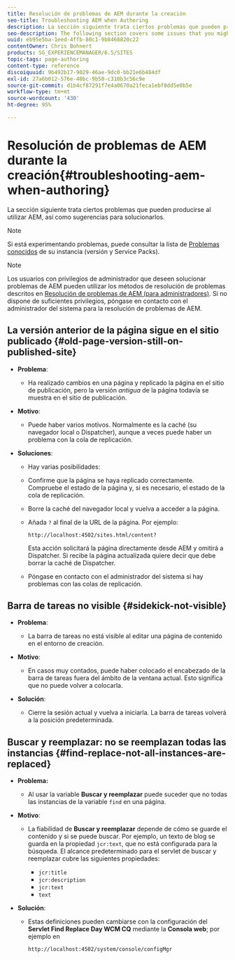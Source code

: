 ```yaml
---
title: Resolución de problemas de AEM durante la creación
seo-title: Troubleshooting AEM when Authoring
description: La sección siguiente trata ciertos problemas que pueden producirse al utilizar AEM, así como sugerencias para solucionarlos.
seo-description: The following section covers some issues that you might encounter when using AEM, together with suggestions on how to troubleshoot them.
uuid: eb95e5ba-1eed-4ffb-80c1-9b8468820c22
contentOwner: Chris Bohnert
products: SG_EXPERIENCEMANAGER/6.5/SITES
topic-tags: page-authoring
content-type: reference
discoiquuid: 9b492b17-9029-46ae-9dc0-bb21e6b484df
exl-id: 27a6b012-576e-40bc-9b50-c310b3c56c9e
source-git-commit: d1b4cf87291f7e4a0670a21feca1ebf8dd5e0b5e
workflow-type: tm+mt
source-wordcount: '430'
ht-degree: 95%

---
```


# Resolución de problemas de AEM durante la creación{#troubleshooting-aem-when-authoring}

La sección siguiente trata ciertos problemas que pueden producirse al utilizar AEM, así como sugerencias para solucionarlos.

>[!NOTE]
>
>Si está experimentando problemas, puede consultar la lista de [Problemas conocidos](/help/release-notes/release-notes.md) de su instancia (versión y Service Packs).

>[!NOTE]
>
>Los usuarios con privilegios de administrador que deseen solucionar problemas de AEM pueden utilizar los métodos de resolución de problemas descritos en [Resolución de problemas de AEM (para administradores)](/help/sites-administering/troubleshoot.md). Si no dispone de suficientes privilegios, póngase en contacto con el administrador del sistema para la resolución de problemas de AEM.

## La versión anterior de la página sigue en el sitio publicado {#old-page-version-still-on-published-site}

* **Problema**:

   * Ha realizado cambios en una página y replicado la página en el sitio de publicación, pero la versión *antigua* de la página todavía se muestra en el sitio de publicación.

* **Motivo**:

   * Puede haber varios motivos. Normalmente es la caché (su navegador local o Dispatcher), aunque a veces puede haber un problema con la cola de replicación.

* **Soluciones**:

   * Hay varias posibilidades:
   * Confirme que la página se haya replicado correctamente. Compruebe el estado de la página y, si es necesario, el estado de la cola de replicación.
   * Borre la caché del navegador local y vuelva a acceder a la página.
   * Añada `?` al final de la URL de la página. Por ejemplo:

      `http://localhost:4502/sites.html/content?`

      Esta acción solicitará la página directamente desde AEM y omitirá a Dispatcher. Si recibe la página actualizada quiere decir que debe borrar la caché de Dispatcher.

   * Póngase en contacto con el administrador del sistema si hay problemas con las colas de replicación.

## Barra de tareas no visible {#sidekick-not-visible}

* **Problema**:

   * La barra de tareas no está visible al editar una página de contenido en el entorno de creación.

* **Motivo**:

   * En casos muy contados, puede haber colocado el encabezado de la barra de tareas fuera del ámbito de la ventana actual. Esto significa que no puede volver a colocarla.

* **Solución**:

   * Cierre la sesión actual y vuelva a iniciarla. La barra de tareas volverá a la posición predeterminada.

## Buscar y reemplazar: no se reemplazan todas las instancias {#find-replace-not-all-instances-are-replaced}

* **Problema:**

   * Al usar la variable **Buscar y reemplazar** puede suceder que no todas las instancias de la variable `find` en una página.

* **Motivo**:

   * La fiabilidad de **Buscar y reemplazar** depende de cómo se guarde el contenido y si se puede buscar. Por ejemplo, un texto de blog se guarda en la propiedad `jcr:text`, que no está configurada para la búsqueda. El alcance predeterminado para el servlet de buscar y reemplazar cubre las siguientes propiedades:

      * `jcr:title`
      * `jcr:description`
      * `jcr:text`
      * `text`

* **Solución**:

   * Estas definiciones pueden cambiarse con la configuración del **Servlet Find Replace Day WCM CQ** mediante la **Consola web**; por ejemplo en

      `http://localhost:4502/system/console/configMgr`
